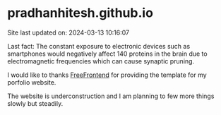 # pradhanhitesh.github.io
Site last updated on: 2024-03-13 10:16:07

Last fact: The constant exposure to electronic devices such as smartphones would negatively affect 140 proteins in the brain due to electromagnetic frequencies which can cause synaptic pruning.

I would like to thanks <a href="https://freefrontend.com/">FreeFrontend</a> for providing the template for my porfolio website. 

The website is underconstruction and I am planning to few more things slowly but steadily. 
